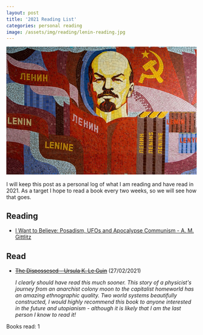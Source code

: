```yaml
---
layout: post
title: '2021 Reading List'
categories: personal reading
image: /assets/img/reading/lenin-reading.jpg
---
```

![Mosaic of Lenin surrounded by books](/assets/img/reading/lenin-reading.jpg)

I will keep this post as a personal log of what I am reading and have read in 2021. As a target I hope to read a book every two weeks, so we will see how that goes.

## Reading

* [I Want to Believe: Posadism, UFOs and Apocalypse Communism - A. M. Gittlitz](https://en.wikipedia.org/wiki/The_Dispossessed)

## Read

* ~~[The Dispossesed - Ursula K. Le Guin](https://www.plutobooks.com/9781786806208/i-want-to-believe/)~~ (27/02/2021)

  *I clearly should have read this much sooner. This story of a physicist's journey from an anarchist colony moon to the capitalist homeworld has an amazing ethnographic quality. Two world systems beautifully constructed, I would highly recommend this book to anyone interested in the future and utopianism - although it is likely that I am the last person I know to read it!*

Books read: 1
